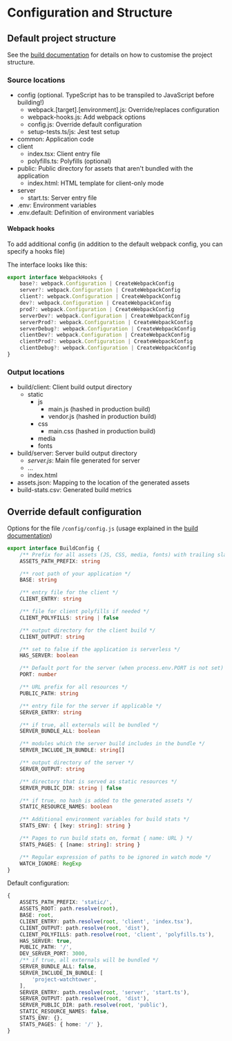 # Configuration and Structure

## Default project structure

See the [build documentation](./build.md) for details on how to customise the project structure.

### Source locations

-   config (optional. TypeScript has to be transpiled to JavaScript before building!)
    -   webpack.[target].[environment].js: Override/replaces configuration
    -   webpack-hooks.js: Add webpack options
    -   config.js: Override default configuration
    -   setup-tests.ts/js: Jest test setup
-   common: Application code
-   client
    -   index.tsx: Client entry file
    -   polyfills.ts: Polyfills (optional)
-   public: Public directory for assets that aren't bundled with the application
    -   index.html: HTML template for client-only mode
-   server
    -   start.ts: Server entry file
-   .env: Environment variables
-   .env.default: Definition of environment variables

#### Webpack hooks

To add additional config (in addition to the default webpack config, you can specify a hooks file)

The interface looks like this:

```ts
export interface WebpackHooks {
    base?: webpack.Configuration | CreateWebpackConfig
    server?: webpack.Configuration | CreateWebpackConfig
    client?: webpack.Configuration | CreateWebpackConfig
    dev?: webpack.Configuration | CreateWebpackConfig
    prod?: webpack.Configuration | CreateWebpackConfig
    serverDev?: webpack.Configuration | CreateWebpackConfig
    serverProd?: webpack.Configuration | CreateWebpackConfig
    serverDebug?: webpack.Configuration | CreateWebpackConfig
    clientDev?: webpack.Configuration | CreateWebpackConfig
    clientProd?: webpack.Configuration | CreateWebpackConfig
    clientDebug?: webpack.Configuration | CreateWebpackConfig
}
```

### Output locations

-   build/client: Client build output directory
    -   static
        -   js
            -   main.js (hashed in production build)
            -   vendor.js (hashed in production build)
        -   css
            -   main.css (hashed in production build)
        -   media
        -   fonts
-   build/server: Server build output directory
    -   _server.js_: Main file generated for server
    -   ...
    -   index.html
-   assets.json: Mapping to the location of the generated assets
-   build-stats.csv: Generated build metrics

## Override default configuration

Options for the file `/config/config.js` (usage explained in the [build documentation](./build.md))

```ts
export interface BuildConfig {
    /** Prefix for all assets (JS, CSS, media, fonts) with trailing slash */
    ASSETS_PATH_PREFIX: string

    /** root path of your application */
    BASE: string

    /** entry file for the client */
    CLIENT_ENTRY: string

    /** file for client polyfills if needed */
    CLIENT_POLYFILLS: string | false

    /** output directory for the client build */
    CLIENT_OUTPUT: string

    /** set to false if the application is serverless */
    HAS_SERVER: boolean

    /** Default port for the server (when process.env.PORT is not set) */
    PORT: number

    /** URL prefix for all resources */
    PUBLIC_PATH: string

    /** entry file for the server if applicable */
    SERVER_ENTRY: string

    /** if true, all externals will be bundled */
    SERVER_BUNDLE_ALL: boolean

    /** modules which the server build includes in the bundle */
    SERVER_INCLUDE_IN_BUNDLE: string[]

    /** output directory of the server */
    SERVER_OUTPUT: string

    /** directory that is served as static resources */
    SERVER_PUBLIC_DIR: string | false

    /** if true, no hash is added to the generated assets */
    STATIC_RESOURCE_NAMES: boolean

    /** Additional environment variables for build stats */
    STATS_ENV: { [key: string]: string }

    /** Pages to run build stats on, format { name: URL } */
    STATS_PAGES: { [name: string]: string }

    /** Regular expression of paths to be ignored in watch mode */
    WATCH_IGNORE: RegExp
}
```

Default configuration:

```ts
{
    ASSETS_PATH_PREFIX: 'static/',
    ASSETS_ROOT: path.resolve(root),
    BASE: root,
    CLIENT_ENTRY: path.resolve(root, 'client', 'index.tsx'),
    CLIENT_OUTPUT: path.resolve(root, 'dist'),
    CLIENT_POLYFILLS: path.resolve(root, 'client', 'polyfills.ts'),
    HAS_SERVER: true,
    PUBLIC_PATH: '/',
    DEV_SERVER_PORT: 3000,
    /** if true, all externals will be bundled */
    SERVER_BUNDLE_ALL: false,
    SERVER_INCLUDE_IN_BUNDLE: [
        'project-watchtower',
    ],
    SERVER_ENTRY: path.resolve(root, 'server', 'start.ts'),
    SERVER_OUTPUT: path.resolve(root, 'dist'),
    SERVER_PUBLIC_DIR: path.resolve(root, 'public'),
    STATIC_RESOURCE_NAMES: false,
    STATS_ENV: {},
    STATS_PAGES: { home: '/' },
}
```
